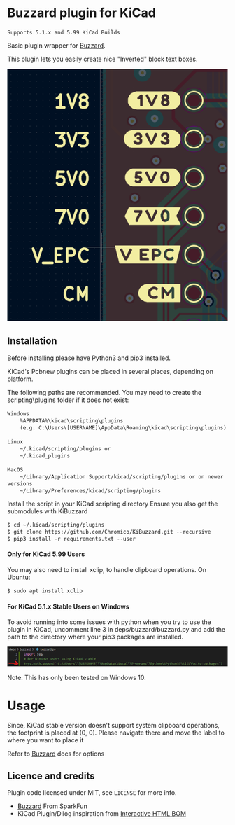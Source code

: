 # Buzzard plugin for KiCad
    Supports 5.1.x and 5.99 KiCad Builds

Basic plugin wrapper for [Buzzard](https://github.com/sparkfunX/Buzzard). 

This plugin lets you easily create nice "Inverted" block text boxes.

![screenshot](doc/KiBuzzard_screenshot.png)

## Installation

Before installing please have Python3 and pip3 installed.

KiCad's Pcbnew plugins can be placed in several places, depending on platform.

The following paths are recommended. You may need to create the scripting\plugins folder if it does not exist:

    Windows
        %APPDATA%\kicad\scripting\plugins
        (e.g. C:\Users\[USERNAME]\AppData\Roaming\kicad\scripting\plugins)

    Linux
        ~/.kicad/scripting/plugins or
        ~/.kicad_plugins

    MacOS
        ~/Library/Application Support/kicad/scripting/plugins or on newer versions
        ~/Library/Preferences/kicad/scripting/plugins

Install the script in your KiCad scripting directory
Ensure you also get the submodules with KiBuzzard

```console
$ cd ~/.kicad/scripting/plugins
$ git clone https://github.com/Chromico/KiBuzzard.git --recursive
$ pip3 install -r requirements.txt --user
```

#### Only for KiCad 5.99 Users

You may also need to install xclip, to handle clipboard operations. 
On Ubuntu:

```console
$ sudo apt install xclip
```

#### For KiCad 5.1.x Stable Users on Windows

To avoid running into some issues with python when you try to use the plugin in KiCad, uncomment line 3 in deps/buzzard/buzzard.py and add the path to the directory where your pip3 packages are installed. 

![screenshot](doc/buzzard-uncomment.png)

Note: This has only been tested on Windows 10.
# Usage

Since, KiCad stable version doesn't support system clipboard operations, the footprint is placed at (0, 0). Please navigate there and move the label to where you want to place it

Refer to [Buzzard](https://github.com/sparkfunX/Buzzard) docs for options

## Licence and credits

Plugin code licensed under MIT, see `LICENSE` for more info.

 - [Buzzard](https://github.com/sparkfunX/Buzzard) From SparkFun
 - KiCad Plugin/Dilog inspiration from [Interactive HTML BOM](https://github.com/openscopeproject/InteractiveHtmlBom/)
